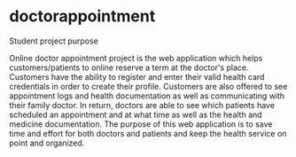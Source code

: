 # doctorappointment
Student project purpose

Online doctor appointment project is the web application
which helps customers/patients to online reserve a term at the doctor's place.
Customers have the ability to register and enter their valid health card credentials in order to create their profile.
Customers are also offered to see appointment logs and health documentation as well as communicating with their family doctor.
In return, doctors are able to see which patients have scheduled an appointment and at what time as well as the health and medicine documentation. The purpose of this web application is to save time and effort for both doctors and patients 
and keep the health service on point and organized.
